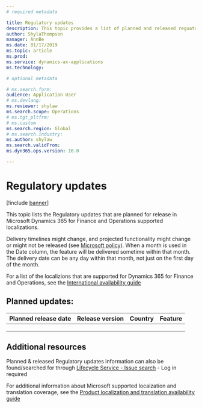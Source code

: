 ```yaml
---
# required metadata

title: Regulatory updates
description: This topic provides a list of planned and released reguatory updates for Microsoft Dynamics 365 for Finance and Operations.
author: ShylaThompson
manager: AnnBe
ms.date: 01/17/2019
ms.topic: article
ms.prod: 
ms.service: dynamics-ax-applications
ms.technology: 

# optional metadata

# ms.search.form:
audience: Application User
# ms.devlang: 
ms.reviewer: shylaw
ms.search.scope: Operations
# ms.tgt_pltfrm: 
# ms.custom
ms.search.region: Global
# ms.search.industry: 
ms.author: shylaw
ms.search.validFrom: 
ms.dyn365.ops.version: 10.0

---
```


# Regulatory updates

[!include [banner](../includes/banner.md)]

This topic lists the Regulatory updates that are planned for release in Microsoft Dynamics 365 for Finance and Operations supported localizations. 

Delivery timelines might change, and projected functionality might change or might not be released (see [Microsoft policy](https://go.microsoft.com/fwlink/p/?linkid=2007332)). When a month is used in the Date column, the feature will be delivered sometime within that month. The delivery date can be any day within that month, not just on the first day of the month.

For a list of the localizions that are supported for Dynamics 365 for Finance and Operations, see the [International availability guide](https://aka.ms/dynamics_365_international_availability_deck)

## Planned updates:

|Planned release date|Release version|Country|Feature|
|--------------------|---------------|-------|-------|
|                  |             |      |       |
|                    |               |       |       |
|                    |               |       |       |

## Additional resources
Planned & released Regulatory updates information can also be found/searched for through [Lifecycle Service - Issue search](https://lcs.dynamics.com/Logon/Index) - Log in required

For additional information about Microsoft supported locaization and translation coverage, see the [Product localization and translation availability guide](http://download.microsoft.com/documents/en-us/dynamics/Dynamics_365_for_Finance_and_Operations_Product_Availability_Guide_July_2017.pdf)
